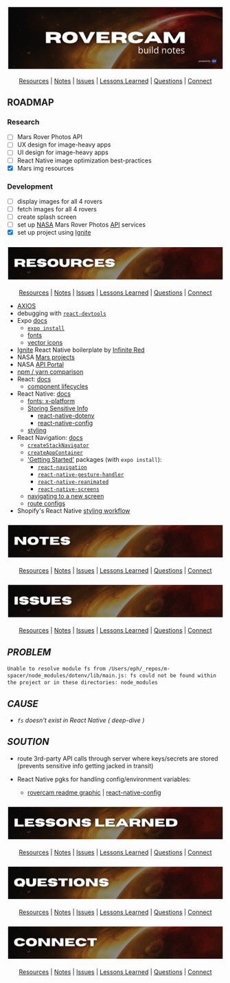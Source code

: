 <!-- #region title -->

<div align='center'>

![rovercam readme graphic](./assets/readme/build-notes-title.png)

</div>

<div align='center'>

[Resources](#resources) | [Notes](#notes) | [Issues](#issues) | [Lessons Learned](#lessons) | [Questions](#questions) | [Connect](#connect)

</div>

<!-- #endregion /title -->

<!-- #region roadmap -->

## **ROADMAP**

### **Research**

- [ ] Mars Rover Photos API
- [ ] UX design for image-heavy apps
- [ ] UI design for image-heavy apps
- [ ] React Native image optimization best-practices
- [x] Mars img resources

### **Development**

- [ ] display images for all 4 rovers
- [ ] fetch images for all 4 rovers
- [ ] create splash screen
- [ ] set up [NASA](https://api.nasa.gov/#mars-rover-photos) Mars Rover Photos [API](https://github.com/chrisccerami/mars-photo-api) services
- [x] set up project using [Ignite](https://github.com/infinitered/ignite)

<!-- #endregion /roadmap -->

<!-- #region resources -->

<h3 id='resources' align='center'>

![rovercam readme graphic](./assets/readme/resources.png)

</h3>

<div align='center'>

[Resources](#resources) | [Notes](#notes) | [Issues](#issues) | [Lessons Learned](#lessons) | [Questions](#questions) | [Connect](#connect)

</div>

- [AXIOS](https://github.com/axios/axios#axios)
- debugging with [`react-devtools`](https://www.npmjs.com/package/react-devtools)
- Expo [docs](https://docs.expo.dev)
  - [`expo install`](https://docs.expo.dev/guides/config-plugins/#expo-install)
  - [fonts](https://docs.expo.dev/versions/latest/sdk/font/)
  - [vector icons](https://icons.expo.fyi/)
- [Ignite](https://github.com/infinitered/ignite) React Native boilerplate by [Infinite Red](infinite.red)
- NASA [Mars projects](https://mars.nasa.gov/)
- NASA [API Portal](https://api.nasa.gov/)
- [npm / yarn comparison](https://classic.yarnpkg.com/en/docs/migrating-from-npm#toc-cli-commands-comparison)
- React: [docs](reactjs.org)
  - [component lifecycles](https://projects.wojtekmaj.pl/react-lifecycle-methods-diagram/)
- React Native: [docs](reactnative.dev)
  - [fonts: x-platform](https://github.com/react-native-training/react-native-fonts)
  - [Storing Sensitive Info](https://reactnative.dev/docs/security#storing-sensitive-info)
    - [react-native-dotenv](https://github.com/goatandsheep/react-native-dotenv)
    - [react-native-config](https://github.com/luggit/react-native-config)
  - [styling](https://reactnative.dev/docs/style)
- React Navigation: [docs](https://reactnavigation.org/docs/4.x/getting-started)
  - [`createStackNavigator`](https://reactnavigation.org/docs/4.x/stack-navigator/)
  - [`createAppContainer`](https://reactnavigation.org/docs/4.x/app-containers#props-of-createappcontainer-on-react-native)
  - ['Getting Started'](https://reactnavigation.org/docs/4.x/getting-started) packages (with `expo install`):
    - [`react-navigation`](https://www.npmjs.com/package/react-navigation)
    - [`react-native-gesture-handler`](https://www.npmjs.com/package/react-native-gesture-handler)
    - [`react-native-reanimated`](https://www.npmjs.com/package/react-native-reanimated)
    - [`react-native-screens`](https://www.npmjs.com/package/react-native-screens)
  - [navigating to a new screen](https://reactnavigation.org/docs/4.x/navigating#navigating-to-a-new-screen)
  - [route configs](https://reactnavigation.org/docs/4.x/stack-navigator#routeconfigs)
- Shopify's React Native [styling workflow](https://shopify.engineering/5-ways-to-improve-your-react-native-styling-workflow)

<!-- #endregion /resources -->

<!-- #region notes -->

<h3 id='notes' align='center'>

![rovercam readme graphic](./assets/readme/notes.png)

</h3>

<div align='center'>

[Resources](#resources) | [Notes](#notes) | [Issues](#issues) | [Lessons Learned](#lessons) | [Questions](#questions) | [Connect](#connect)

</div>

<!-- #endregion /notes -->

<!-- #region issues -->

<h3 id='issues' align='center'>

![rovercam readme graphic](./assets/readme/issues.png)

</h3>

<div align='center'>

[Resources](#resources) | [Notes](#notes) | [Issues](#issues) | [Lessons Learned](#lessons) | [Questions](#questions) | [Connect](#connect)

</div>

## **_PROBLEM_**

```reactnative
Unable to resolve module fs from /Users/eph/_repos/m-spacer/node_modules/dotenv/lib/main.js: fs could not be found within the project or in these directories: node_modules
```

## **_CAUSE_**

- _`fs` doesn't exist in React Native ( deep-dive )_

## **_SOUTION_**

- route 3rd-party API calls through server where keys/secrets are stored (prevents sensitive info getting jacked in transit)

- React Native pgks for handling config/environment variables:
  - [rovercam readme graphic](https://github.com/goatandsheep/react-native-dotenv) | [react-native-config](https://github.com/luggit/react-native-config)

<!-- #endregion /issues -->

<!-- #region lessons learned -->

<h3 id='lessons' align='center'>

![rovercam readme graphic](./assets/readme/lessons.png)

</h3>

<div align='center'>

[Resources](#resources) | [Notes](#notes) | [Issues](#issues) | [Lessons Learned](#lessons) | [Questions](#questions) | [Connect](#connect)

</div>

<!-- #endregion /lessons learned -->

<!-- #region questions -->

<h3 id='questions' align='center'>

![rovercam readme graphic](./assets/readme/questions.png)

</h3>

<div align='center'>

[Resources](#resources) | [Notes](#notes) | [Issues](#issues) | [Lessons Learned](#lessons) | [Questions](#questions) | [Connect](#connect)

</div>

<!-- #endregion /questions -->

<!-- #region connect -->

<h3 id='connect' align='center'>

![rovercam readme graphic](./assets/readme/connect.png)

</h3>

<div align='center'>

[Resources](#resources) | [Notes](#notes) | [Issues](#issues) | [Lessons Learned](#lessons) | [Questions](#questions) | [Connect](#connect)

</div>

<!-- #endregion /connect -->
